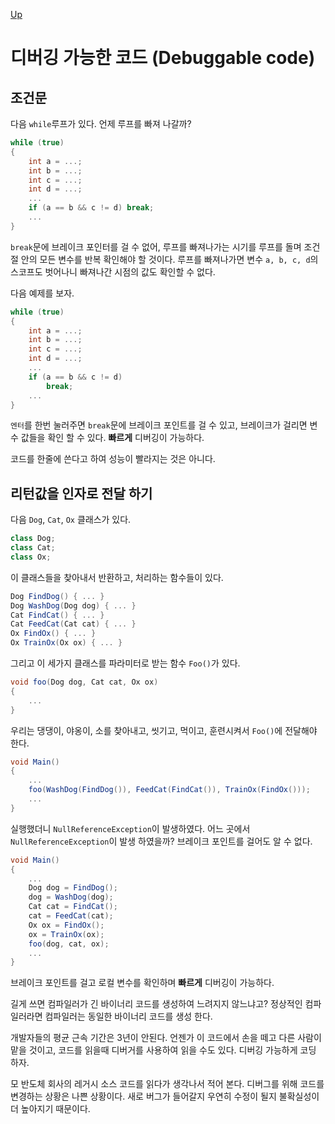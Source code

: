 [Up](./index.md)

# 디버깅 가능한 코드 (Debuggable code)

## 조건문

다음 `while`루프가 있다. 언제 루프를 빠져 나갈까?

```c#
while (true)
{
    int a = ...;
    int	b = ...;
    int	c = ...;
    int d = ...;
    ...
    if (a == b && c != d) break;
    ...
}
```

`break`문에 브레이크 포인터를 걸 수 없어, 루프를 빠져나가는 시기를 루프를 돌며 조건절 안의 모든 변수를 반복 확인해야 할 것이다. 루프를 빠져나가면 변수 `a, b, c, d`의 스코프도 벗어나니 빠져나간 시점의 값도 확인할 수 없다.

다음 예제를 보자.

```c#
while (true)
{
    int a = ...;
    int	b = ...;
    int	c = ...;
    int d = ...;
    ...
	if (a == b && c != d)
		break;
    ...
}
```

`엔터`를 한번 눌러주면 `break`문에 브레이크 포인트를 걸 수 있고, 브레이크가 걸리면 변수 값들을 확인 할 수 있다. **빠르게** 디버깅이 가능하다.

코드를 한줄에 쓴다고 하여 성능이 빨라지는 것은 아니다.

## 리턴값을 인자로 전달 하기

다음 `Dog`, `Cat`, `Ox` 클래스가 있다.

```c#
class Dog;
class Cat;
class Ox;
```

이 클래스들을 찾아내서 반환하고, 처리하는 함수들이 있다.

```C#
Dog FindDog() { ... }
Dog WashDog(Dog dog) { ... }
Cat FindCat() { ... }
Cat FeedCat(Cat cat) { ... }
Ox FindOx() { ... }
Ox TrainOx(Ox ox) { ... }
```

그리고 이 세가지 클래스를 파라미터로 받는 함수 `Foo()`가 있다.

```C#
void foo(Dog dog, Cat cat, Ox ox)
{
    ...
}
```

우리는 댕댕이, 야옹이, 소를 찾아내고, 씻기고, 먹이고, 훈련시켜서 `Foo()`에 전달해야 한다.

```c#
void Main()
{
    ...
	foo(WashDog(FindDog()), FeedCat(FindCat()), TrainOx(FindOx()));
    ...
}
```

실행했더니 `NullReferenceException`이 발생하였다.  어느 곳에서 `NullReferenceException`이 발생 하였을까? 브레이크 포인트를 걸어도 알 수 없다.

```C#
void Main()
{
    ...
	Dog dog = FindDog();
	dog = WashDog(dog);
	Cat cat = FindCat();
	cat = FeedCat(cat);
	Ox ox = FindOx();
	ox = TrainOx(ox);    
	foo(dog, cat, ox);
    ...
}
```

브레이크 포인트를 걸고 로컬 변수를 확인하며 **빠르게** 디버깅이 가능하다.

길게 쓰면 컴파일러가 긴 바이너리 코드를 생성하여 느려지지 않느냐고? 정상적인 컴파일러라면 컴파일러는 동일한 바이너리 코드를 생성 한다.

개발자들의 평균 근속 기간은 3년이 안된다. 언젠가 이 코드에서 손을 떼고 다른 사람이 맡을 것이고, 코드를 읽을때 디버거를 사용하여 읽을 수도 있다. 디버깅 가능하게 코딩 하자.

모 반도체 회사의 레거시 소스 코드를 읽다가 생각나서 적어 본다. 디버그를 위해 코드를 변경하는 상황은 나쁜 상황이다. 새로 버그가 들어갈지 우연히 수정이 될지 불확실성이 더 높아지기 때문이다.

